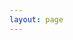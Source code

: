 ```yaml
---
layout: page
---
```


<ClientOnly>
  <elements-api
    apiDescriptionUrl="https://dev-livestream.gviet.vn/api/interactive/v1/api-docs-json"
    router="hash"
  />
</ClientOnly>
